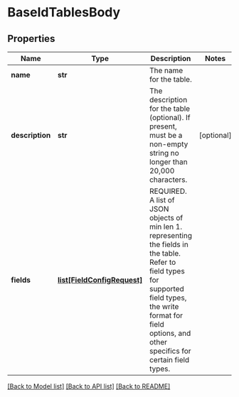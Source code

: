 # BaseIdTablesBody

## Properties
Name | Type | Description | Notes
------------ | ------------- | ------------- | -------------
**name** | **str** | The name for the table. | 
**description** | **str** | The description for the table (optional). If present, must be a non-empty string no longer than 20,000 characters. | [optional] 
**fields** | [**list[FieldConfigRequest]**](FieldConfigRequest.md) | REQUIRED. A list of JSON objects of min len 1. representing the fields in the table. Refer to field types for supported field types, the write format for field options, and other specifics for certain field types. | 

[[Back to Model list]](../README.md#documentation-for-models) [[Back to API list]](../README.md#documentation-for-api-endpoints) [[Back to README]](../README.md)

